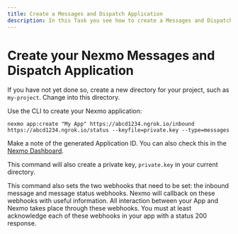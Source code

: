 ```yaml
---
title: Create a Messages and Dispatch Application
description: In this Task you see how to create a Messages and Dispatch Application. A Messages and Dispatch application has a message status webhook and inbound message webhook, where the inbound message is of type `whatsapp`, `messenger` or `viber_service_msg`. Inbound SMS has to be handled through your account-level SMS webhook.
---
```


# Create your Nexmo Messages and Dispatch Application

If you have not yet done so, create a new directory for your project, such as `my-project`. Change into this directory.

Use the CLI to create your Nexmo application:

``` shell
nexmo app:create "My App" https://abcd1234.ngrok.io/inbound https://abcd1234.ngrok.io/status --keyfile=private.key --type=messages
```

Make a note of the generated Application ID. You can also check this in the [Nexmo Dashboard](https://dashboard.nexmo.com/messages/applications).

This command will also create a private key, `private.key` in your current directory.

This command also sets the two webhooks that need to be set: the inbound message and message status webhooks. Nexmo will callback on these webhooks with useful information. All interaction between your App and Nexmo takes place through these webhooks. You must at least acknowledge each of these webhooks in your app with a status 200 response.
